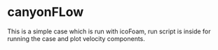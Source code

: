 # canyonFLow
This is a simple case which is run with icoFoam, run script is inside for running the case and plot velocity components.
